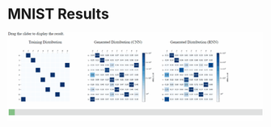 # MNIST Results

<div align="center">
  <img src="https://github.com/hyren/clevr-dataset-gen/raw/master/demo/sliding.gif" width="800px">
</div>

